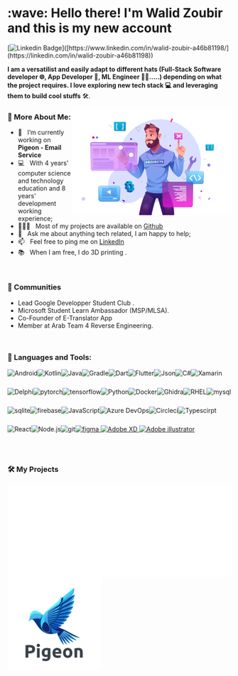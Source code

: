 <h1 align="left" id="wdikiz-title">:wave: Hello there! I'm Walid Zoubir and this is my new account</h1>

[![Linkedin Badge](https://img.shields.io/badge/-Walid%20Zoubir%20-blue?style=flat-square&logo=Linkedin&logoColor=white&link=[https://www.linkedin.com/in/walid-zoubir-a46b81198/](https://linkedin.com/in/walid-zoubir-a46b81198))]([https://www.linkedin.com/in/walid-zoubir-a46b81198/](https://linkedin.com/in/walid-zoubir-a46b81198))

**I am a versatilist and easily adapt to different hats (Full-Stack Software developer 🌐, App Developer 📱, ML Engineer 🤖🎨.....) depending on what the project requires. I love exploring new tech stack 💻 and leveraging them to build cool stuffs** 🛠️. 

<img align="right" alt="Ai" src="./assets/2231907073-ai.svg" width="360px"/>
  
### 🧐 More About Me:

- 🔭 &nbsp; I’m currently working on **Pigeon - Email Service**
- 💻 &nbsp; With 4 years' computer science and technology education and 8 years' development working experience; 
- 👨🏻‍💻 &nbsp; Most of my projects are available on [Github](https://github.com/wdikiz?tab=repositories)
- 💬 &nbsp; Ask me about anything tech related, I am happy to help;
- 📫 &nbsp; Feel free to ping me on [LinkedIn](https://linkedin.com/in/walid-zoubir-a46b81198)
- 📚 &nbsp; When I am free, I do 3D printing .

<br>

### 👯 Communities
* Lead Google Developper Student Club .
* Microsoft Student Learn Ambassador (MSP/MLSA).
* Co-Founder of E-Translator App
* Member at Arab Team 4 Reverse Engineering.

<br>

### 🔨 Languages and Tools:
<a href="https://developer.android.com" target="_blank"> <img align="left" alt="Android" height ="42px" src="https://raw.githubusercontent.com/wdikiz/README_icons/main/language_and_tools/square/android/android.svg"> </a>
<a href="https://kotlinlang.org" target="_blank"><img align="left" alt="Kotlin" height ="42px" src="https://raw.githubusercontent.com/wdikiz/README_icons/main/language_and_tools/square/kotlin/kotlin.svg"></a>
<a href="https://www.java.com" target="_blank"><img align="left" alt="Java" height ="42px" src="https://raw.githubusercontent.com/wdikiz/README_icons/main/language_and_tools/square/java/java.svg"></a>
<a href="https://gradle.org/" target="_blank"><img align="left" alt="Gradle" height ="42px" src="https://www.vectorlogo.zone/logos/gradle/gradle-ar21.svg"></a>
<a href="https://dart.dev/" target="_blank"><img align="left" alt="Dart" height ="42px" src="https://www.vectorlogo.zone/logos/dartlang/dartlang-icon.svg"></a>
<a href="https://flutter.dev/" target="_blank"><img align="left" alt="Flutter" height ="42px" src="https://www.vectorlogo.zone/logos/flutterio/flutterio-icon.svg"></a>
<a href="https://json.org/" target="_blank"><img align="left" alt="Json" height ="42px" src="https://www.vectorlogo.zone/logos/json/json-ar21.svg"></a>
<a href="https://learn.microsoft.com/fr-fr/dotnet/csharp/" target="_blank"> <img align="left" src="https://raw.githubusercontent.com/wdikiz/README_icons/main/language_and_tools/square/c%23/c%23.svg" alt="C#" height="42px"/> </a> 
<a href="https://learn.microsoft.com/fr-fr/xamarin/" target="_blank"> <img align="left" src="https://raw.githubusercontent.com/detain/svg-logos/aecbca0b533703a389211cddb0ca159a5d50553e/svg/xamarin.svg" alt="Xamarin" height="42px"/> </a> 
<a href="https://www.embarcadero.com/fr/products/delphi" target="_blank"> <img align="left" src="https://upload.wikimedia.org/wikipedia/en/b/b2/Embarcadero_Delphi_10.4_Sydney_Product_Logo_and_Icon.svg" alt="Delphi" height="42px"/> </a> 
<a href="https://pytorch.org/" target="_blank"> <img align="left" src="https://raw.githubusercontent.com/wdikiz/README_icons/main/language_and_tools/square/pytorch/pytorch.svg" alt="pytorch" height="42px"/> </a> 
<a href="https://www.tensorflow.org" target="_blank"> <img align="left" src="https://raw.githubusercontent.com/wdikiz/README_icons/main/language_and_tools/square/tensorflow/tensorflow.svg" alt="tensorflow" height="42px"/> </a> 

<br>

<br>
<a href="https://www.python.org" target="_blank"><img align="left" alt="Python" height ="42px" src="https://raw.githubusercontent.com/wdikiz/README_icons/main/language_and_tools/square/python/python.svg"></a>
<a href="https://www.docker.com/" target="_blank"><img align="left" alt="Docker" height ="42px" src="https://www.vectorlogo.zone/logos/docker/docker-icon.svg"></a>
<a href="https://ghidra-sre.org/" target="_blank"><img align="left" alt="Ghidra" height ="42px" src="https://upload.wikimedia.org/wikipedia/commons/f/f6/Ghidra_logo.svg"></a>
<a href="https://www.redhat.com/fr/technologies/linux-platforms/enterprise-linux" target="_blank"><img align="left" alt="RHEL" height ="42px" src="https://www.vectorlogo.zone/logos/redhat/redhat-icon.svg"></a>
<a href="https://www.mysql.com/" target="_blank"> <img align="left" src="https://www.vectorlogo.zone/logos/mysql/mysql-ar21.svg" alt="mysql" height="42px"/> </a> 
<a href="https://sqlite.org" target="_blank"> <img align="left" src="https://www.vectorlogo.zone/logos/sqlite/sqlite-ar21.svg" alt="sqlite" height="42px"/> </a> 
<a href="https://firebase.google.com/" target="_blank"> <img align="left" src="https://raw.githubusercontent.com/wdikiz/README_icons/main/language_and_tools/square/firebase/firebase.svg" alt="firebase" height ="42px"/> </a>
<a href="https://developer.mozilla.org/en-US/docs/Web/JavaScript" target="_blank"> <img align="left" alt="JavaScript" height ="42px"  src="https://raw.githubusercontent.com/wdikiz/README_icons/main/language_and_tools/square/javascript/javascript.svg"> </a>
<a href="https://azure.microsoft.com/fr-fr/products/devops/" target="_blank"> <img align="left" src="https://www.vectorlogo.zone/logos/microsoft_azure/microsoft_azure-ar21.svg" alt="Azure DevOps" height ="42px"/> </a>
<a href="https://circleci.com/" target="_blank"><img align="left" alt="Circleci" height ="42px" src="https://www.vectorlogo.zone/logos/circleci/circleci-ar21.svg"></a>
<a href="https://www.typescriptlang.org/" target="_blank"><img align="left" alt="Typescirpt" height ="42px" src="https://raw.githubusercontent.com/wdikiz/README_icons/main/language_and_tools/square/typescript/typescript.svg"></a>

<br>

<br>


<a href="https://reactjs.org/" target="_blank"> <img align="left" alt="React" height ="42px" src="https://raw.githubusercontent.com/wdikiz/README_icons/main/language_and_tools/square/react/react.svg"></a>
<a href="https://nodejs.org" target="_blank"><img align="left" alt="Node.js" height ="42px" src="https://raw.githubusercontent.com/wdikiz/README_icons/main/language_and_tools/square/node/node.svg"></a>
<a href="https://git-scm.com/" target="_blank"> <img src="https://raw.githubusercontent.com/wdikiz/README_icons/main/language_and_tools/square/git-scm/git-scm.svg" align="left" alt="git" height='42px'/> </a>
<a href="https://www.figma.com/" target="_blank"> <img src="https://raw.githubusercontent.com/wdikiz/README_icons/main/language_and_tools/square/figma/figma.svg" alt="figma" height='42px'/> </a>
<a href="https://www.adobe.com/products/xd.html" target="_blank"> <img src="https://vectorwiki.com/images/i14Gc__adobe-xd.svg" alt="Adobe XD" height='42px'/> </a>
<a href="https://www.adobe.com/products/illustrator.html" target="_blank"> <img src="https://vectorwiki.com/images/gOzyY__adobe-illustrator-cc-icon.svg" alt="Adobe illustrator" height='42px'/> </a>

<br>

<br>

### 🛠️ My Projects
<a href="https://github.com/wdikiz/Pigeon" target="_blank"> <img alt="Pigeon" src="./projects/Logo_blanc.svg" height="210" weight="80" align="left"> </a>
<a href="https://github.com/wdikiz/Pigeon" target="_blank"> <img alt="Pigeon2" src="./projects/pigeonlogo2-ai.svg" height="210" align="left"> </a>

